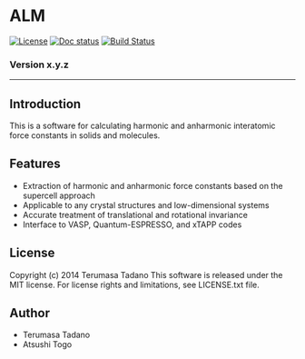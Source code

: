 # ALM

[![License][license-image]][license-url]
[![Doc status][docs-image]][docs-url]
[![Build Status][travis-image]][travis-url]

### Version x.y.z

- - -

## Introduction 

This is a software for calculating harmonic and anharmonic interatomic force constants in solids and molecules.

## Features

* Extraction of harmonic and anharmonic force constants based on the supercell approach
* Applicable to any crystal structures and low-dimensional systems
* Accurate treatment of translational and rotational invariance
* Interface to VASP, Quantum-ESPRESSO, and xTAPP codes

## License
Copyright (c) 2014 Terumasa Tadano
This software is released under the MIT license. 
For license rights and limitations, see LICENSE.txt file.

## Author
* Terumasa Tadano
* Atsushi Togo


[license-image]: https://img.shields.io/github/license/ttadano/ALM.svg
[license-url]: https://github.com/ttadano/ALM/blob/develop/LICENSE.txt

[docs-image]: https://readthedocs.org/projects/alm/badge/?version=develop
[docs-url]: https://alm.readthedocs.io/en/develop/?badge=develop

[travis-image]: https://travis-ci.org/ttadano/ALM.svg?branch=develop
[travis-url]: https://travis-ci.org/ttadano/ALM
